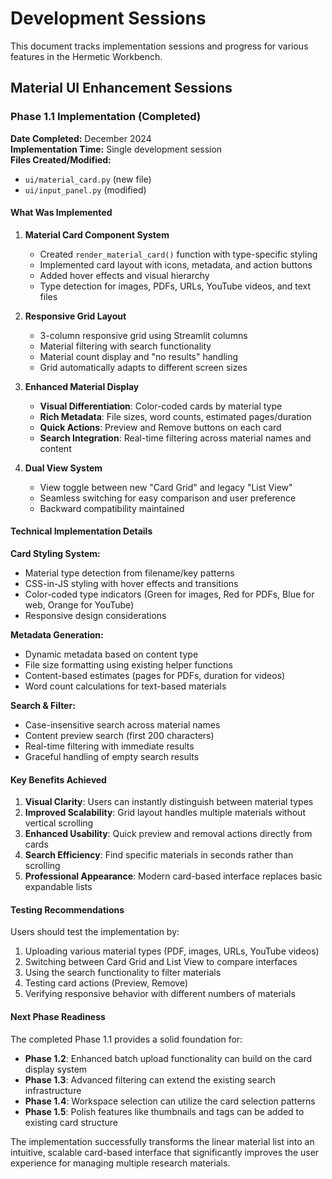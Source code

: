 # Development Sessions

This document tracks implementation sessions and progress for various features in the Hermetic Workbench.

## Material UI Enhancement Sessions

### Phase 1.1 Implementation (Completed)

**Date Completed:** December 2024  
**Implementation Time:** Single development session  
**Files Created/Modified:**
- `ui/material_card.py` (new file)
- `ui/input_panel.py` (modified)

#### What Was Implemented

1. **Material Card Component System**
   - Created `render_material_card()` function with type-specific styling
   - Implemented card layout with icons, metadata, and action buttons
   - Added hover effects and visual hierarchy
   - Type detection for images, PDFs, URLs, YouTube videos, and text files

2. **Responsive Grid Layout**
   - 3-column responsive grid using Streamlit columns
   - Material filtering with search functionality
   - Material count display and "no results" handling
   - Grid automatically adapts to different screen sizes

3. **Enhanced Material Display**
   - **Visual Differentiation**: Color-coded cards by material type
   - **Rich Metadata**: File sizes, word counts, estimated pages/duration
   - **Quick Actions**: Preview and Remove buttons on each card
   - **Search Integration**: Real-time filtering across material names and content

4. **Dual View System**
   - View toggle between new "Card Grid" and legacy "List View"
   - Seamless switching for easy comparison and user preference
   - Backward compatibility maintained

#### Technical Implementation Details

**Card Styling System:**
- Material type detection from filename/key patterns
- CSS-in-JS styling with hover effects and transitions
- Color-coded type indicators (Green for images, Red for PDFs, Blue for web, Orange for YouTube)
- Responsive design considerations

**Metadata Generation:**
- Dynamic metadata based on content type
- File size formatting using existing helper functions
- Content-based estimates (pages for PDFs, duration for videos)
- Word count calculations for text-based materials

**Search & Filter:**
- Case-insensitive search across material names
- Content preview search (first 200 characters)
- Real-time filtering with immediate results
- Graceful handling of empty search results

#### Key Benefits Achieved

1. **Visual Clarity**: Users can instantly distinguish between material types
2. **Improved Scalability**: Grid layout handles multiple materials without vertical scrolling
3. **Enhanced Usability**: Quick preview and removal actions directly from cards
4. **Search Efficiency**: Find specific materials in seconds rather than scrolling
5. **Professional Appearance**: Modern card-based interface replaces basic expandable lists

#### Testing Recommendations

Users should test the implementation by:
1. Uploading various material types (PDF, images, URLs, YouTube videos)
2. Switching between Card Grid and List View to compare interfaces
3. Using the search functionality to filter materials
4. Testing card actions (Preview, Remove)
5. Verifying responsive behavior with different numbers of materials

#### Next Phase Readiness

The completed Phase 1.1 provides a solid foundation for:
- **Phase 1.2**: Enhanced batch upload functionality can build on the card display system
- **Phase 1.3**: Advanced filtering can extend the existing search infrastructure
- **Phase 1.4**: Workspace selection can utilize the card selection patterns
- **Phase 1.5**: Polish features like thumbnails and tags can be added to existing card structure

The implementation successfully transforms the linear material list into an intuitive, scalable card-based interface that significantly improves the user experience for managing multiple research materials. 